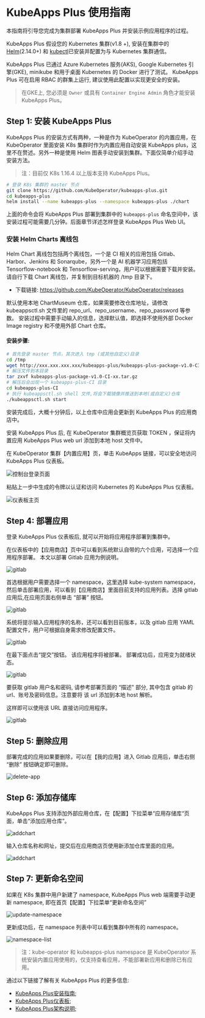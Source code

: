 # KubeApps Plus 使用指南

本指南将引导您完成为集群部署 KubeApps Plus 并安装示例应用程序的过程。

KubeApps Plus 假设您的 Kubernetes 集群(v1.8 +), 安装在集群中的 [Helm](https://helm.sh/)(2.14.0+) 和 [kubectl](https://kubernetes.io/docs/tasks/tools/install-kubectl/)已安装并配置为与 Kubernetes 集群通信。 

KubeApps Plus 已通过 Azure Kubernetes 服务(AKS), Google Kubernetes 引擎(GKE), minikube 和用于桌面 Kubernetes 的 Docker 进行了测试。 KubeApps Plus 可在启用 RBAC 的群集上运行, 建议使用此配置以实现更安全的安装。

> 在GKE上, 您必须是 `Owner` 或具有 `Container Engine Admin` 角色才能安装 KubeApps Plus。

## Step 1: 安装 KubeApps Plus

KubeApps Plus 的安装方式有两种，一种是作为 KubeOperator 的内置应用，在 KubeOperator 里面安装 K8s 集群时作为内置应用自动安装 KubeApps plus，这里不在赘述。另外一种是使用 Helm 图表手动安装到集群。下面仅简单介绍手动安装方法。

> 注：目前仅 K8s 1.16.4 以上版本支持 KubeApps Plus。

```bash 
# 登录 K8s 集群的 master 节点
git clone https://github.com/KubeOperator/kubeapps-plus.git
cd kubeapps-plus
helm install --name kubeapps-plus --namespace kubeapps-plus ./chart
```

上面的命令会将 KubeApps Plus 部署到集群中的 `kubeapps-plus` 命名空间中，该安装过程可能需要几分钟。后面章节详述怎样登录 KubeApps Plus Web UI。 

### 安装 Helm Charts 离线包

Helm Chart 离线包包括两个离线包，一个是 CI 相关的应用包括 Gitlab、Harbor、Jenkins 和 Sonarqube，另外一个是 AI 机器学习应用包括 Tensorflow-notebook 和 Tensorflow-serving，用户可以根据需要下载并安装。
请自行下载 Chart 离线包，并复制到目标机器的 /tmp 目录下。

- 下载链接: https://github.com/KubeOperator/KubeOperator/releases

默认使用本地 ChartMuseum 仓库，如果需要修改仓库地址，请修改 kubeappsctl.sh 文件里的 repo_url、repo_username、repo_password 等参数。
安装过程中需要手动输入的信息，选择默认值，即选择不使用外部 Docker Image registry 和不使用外部 Chart 仓库。

#### 安装步骤:

```bash
# 首先登录 master 节点，其次进入 tmp (或其他自定义)目录
cd /tmp
wget http://xxx.xxx.xxx.xxx/kubeapps-plus/kubeapps-plus-package-v1.0-CI-xx.tar.gz
# 解压文件到本目录
tar zxvf kubeapps-plus-package-v1.0-CI-xx.tar.gz
# 解压后会出现一个 kubeapps-plus-CI 目录
cd kubeapps-plus-CI
# 执行 kubeappsctl.sh shell 文件,将会下载镜像并推送到本地(或自定义)仓库
./kubeappsctl.sh start
```

安装完成后，大概十分钟后，以上仓库中应用会更新到 KubeApps Plus 的应用商店中。

安装 KubeApps Plus 后, 在 KubeOperator 集群概览页获取 TOKEN ，保证将内置应用 KubeApps Plus web url 添加到本地 host 文件中。

 在 KubeOperator 集群【内置应用】页，单击 KubeApps 链接，可以安全地访问 KubeApps Plus 仪表板。

![控制台登录页面](../img/dashboard-login.jpeg)

粘贴上一步中生成的令牌以认证和访问 Kubernetes 的 KubeApps Plus 仪表板。

![仪表板主页](../img/dashboard.png)

## Step 4: 部署应用

登录 KubeApps Plus 仪表板后, 就可以开始将应用程序部署到集群中。

在仪表板中的【应用商店】页中可以看到系统默认自带的六个应用，可选择一个应用程序部署。 本文以部署 Gitlab 应用为例说明。

  ![gitlab](../img/gitlab-apps.png)

首选根据用户需要选择一个 namespace，这里选择 kube-system namespace，然后单击部署应用，可以看到【应用商店】里面目前支持的应用列表。选择 gitlab 应用后,在应用页面右侧单击 “部署” 按钮。

  ![gitlab](../img/gitlab-deploy.png)

系统将提示输入应用程序的名称，还可以看到目前版本，以及 gitlab 应用 YAML 配置文件，用户可根据自身需求修改配置文件。

  ![gitlab](../img/gitlab-config.png)

在最下面点击“提交”按钮。 该应用程序将被部署。 部署成功后，应用变为就绪状态。

  ![gitlab](../img/gitlab-submmit.png)

要获取 gitlab 用户名和密码, 请参考部署页面的 “描述” 部分, 其中包含 gitlab 的 url、账号及密码信息。注意要将 该 url 添加到本地 host 解析。

这样即可以使用该 URL 直接访问应用程序。 

![gitlab](../img/gitlab-dashboard.png)

## Step 5: 删除应用

部署完成的应用如果要删除，可以在【我的应用】进入 Gitlab 应用后，单击右侧 “删除” 按钮确定即可删除。

![delete-app](../img/gitlab-delete.png)

## Step 6: 添加存储库

KubeApps Plus 支持添加外部应用仓库，在【配置】下拉菜单“应用存储库“页面，单击“添加应用仓库”。

![addchart](../img/add-chart.png)

输入仓库名称和网址，提交后在应用商店页使用新添加仓库里面的应用。

![addchart](../img/chart-infor.png)

## Step 7: 更新命名空间

如果在 K8s 集群中用户新建了 namespace, KubeApps Plus web 端需要手动更新 namespace, 即在首页【配置】下拉菜单“更新命名空间”

![update-namespace](../img/update-namespace.png)

更新成功后，在 namespace 列表中可以看到集群中所有的 namespace。

![namespace-list](../img/namespace-list.png )

> 注：kube-operator 和 kubeapps-plus namespace 是 KubeOperator 系统安装内置应用使用的，仅支持查看应用，不能部署新应用和删除已有应用。

通过以下链接了解有关 KubeApps Plus 的更多信息: 

- [KubeApps Plus安装指南](../../chart/README.md);
- [KubeApps Plus仪表板](dashboard/README.md);
- [KubeApps Plus架构说明](../architecture/overview.md);
